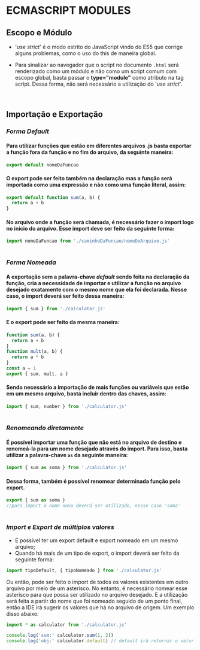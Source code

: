 # **ECMASCRIPT MODULES**

## **Escopo e Módulo**

- '_use strict_' é o modo estrito do JavaScript vindo do ES5 que corrige alguns problemas, como o uso do this de maneira global.

- Para sinalizar ao navegador que o script no documento `.html` será renderizado como um módulo e não como um script comum com escopo global, basta passar o **type="module"** como atributo na tag script. Dessa forma, não será necessário a utilização do '_use strict_'.

<br>

## **Importação e Exportação**

### **_Forma Default_**

#### Para utilizar funções que estão em diferentes arquivos .js basta exportar a função fora da função e no fim do arquivo, da seguinte maneira:

```javascript
export default nomeDaFuncao
```

#### O export pode ser feito também na declaração mas a função será importada como uma expressão e não como uma função literal, assim:

```javascript
export default function sum(a, b) {
  return a + b
}
```

#### No arquivo onde a função será chamada, é necessário fazer o import logo no início do arquivo. Esse import deve ser feito da seguinte forma:

```javascript
import nomeDaFuncao from './caminhoDaFuncao/nomeDoArquivo.js'
```

#

### **_Forma Nomeada_**

#### A exportação sem a palavra-chave _default_ sendo feita na declaração da função, cria a necessidade de importar e utilizar a função no arquivo desejado exatamente com o mesmo nome que ela foi declarada. Nesse caso, o import deverá ser feito dessa maneira:

```javascript
import { sum } from './calculator.js'
```

#### E o export pode ser feito da mesma maneira:

```javascript
function sum(a, b) {
  return a + b
}
function mult(a, b) {
  return a * b
}
const a = 1
export { sum, mult, a }
```

#### Sendo necessário a importação de mais funções ou variáveis que estão em um mesmo arquivo, basta incluir dentro das chaves, assim:

```javascript
import { sum, number } from './calculator.js'
```

#

### **_Renomeando diretamente_**

#### É possível importar uma função que não está no arquivo de destino e renomeá-la para um nome desejado através do import. Para isso, basta utilizar a palavra-chave `as` da seguinte maneira:

```javascript
import { sum as soma } from './calculator.js'
```

#### Dessa forma, também é possível renomear determinada função pelo export.

```javascript
export { sum as soma }
//para import o nome novo deverá ser utilizado, nesse caso 'soma'
```

#

### **_Import e Export de múltiplos valores_**

- É possível ter um export default e export nomeado em um mesmo arquivo;
- Quando há mais de um tipo de export, o import deverá ser feito da seguinte forma:

```javascript
import tipoDefault, { tipoNomeado } from './calculator.js'
```

Ou então, pode ser feito o import de todos os valores existentes em outro arquivo por meio de um asterisco. No entanto, é necessário nomear esse asterisco para que possa ser utilizado no arquivo desejado. E a utilização será feita a partir do nome que foi nomeado seguido de um ponto final, então a IDE irá sugerir os valores que há no arquivo de origem. Um exemplo disso abaixo:

```javascript
import * as calculator from './calculator.js'

console.log('sum:' calculator.sum(1, 2))
console.log('obj:' calculator.default) // default irá retornar o valor em export default
```
